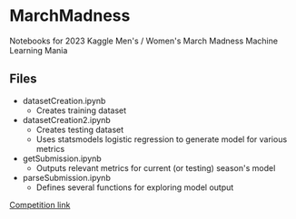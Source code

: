 # MarchMadness
Notebooks for 2023 Kaggle Men's / Women's March Madness Machine Learning Mania

## Files

* datasetCreation.ipynb
  * Creates training dataset
* datasetCreation2.ipynb  
  * Creates testing dataset
  * Uses statsmodels logistic regression to generate model for various metrics
* getSubmission.ipynb
  * Outputs relevant metrics for current (or testing) season's model
* parseSubmission.ipynb
  * Defines several functions for exploring model output

[Competition link](https://www.kaggle.com/competitions/march-machine-learning-mania-2023/overview)
